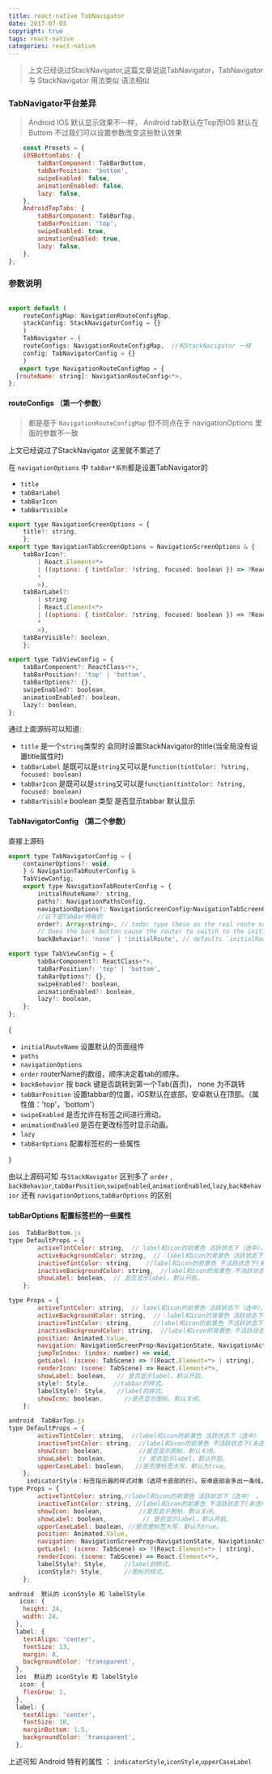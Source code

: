 ```yaml
---
title: react-native TabNavigator
date: 2017-07-05
copyright: true
tags: react-native
categories: react-native
---
```


> 上文已经说过StackNavigator,这篇文章说说TabNavigator，TabNavigator 与 StackNavigator  用法类似 语法相似


### TabNavigator平台差异 
 > Android IOS 默认显示效果不一样， Android  tab默认在Top而IOS 默认在Buttom 不过我们可以设置参数改变这些默认效果
``` js
    const Presets = {
    iOSBottomTabs: {
        tabBarComponent: TabBarBottom,
        tabBarPosition: 'bottom',
        swipeEnabled: false,
        animationEnabled: false,
        lazy: false,
    },
    AndroidTopTabs: {
        tabBarComponent: TabBarTop,
        tabBarPosition: 'top',
        swipeEnabled: true,
        animationEnabled: true,
        lazy: false,
    },
};
```
<!-- more -->
### 参数说明
```js

export default (
    routeConfigMap: NavigationRouteConfigMap,
    stackConfig: StackNavigatorConfig = {}
    )
    TabNavigator = (
    routeConfigs: NavigationRouteConfigMap,  //和StackNacigator 一样
    config: TabNavigatorConfig = {}
    )
   export type NavigationRouteConfigMap = {
  [routeName: string]: NavigationRouteConfig<*>,
};
```

#### routeConfigs （第一个参数）
> 都是基于 ` NavigationRouteConfigMap `    但不同点在于  navigationOptions  里面的参数不一致

上文已经说过了StackNavigator 这里就不累述了

在 ` navigationOptions ` 中 ` tabBar*系列 `都是设置TabNavigator的
  - ` title `
  - ` tabBarLabel `
  - ` tabBarIcon  `
  - ` tabBarVisible  `

```js
export type NavigationScreenOptions = {
    title?: string,
    };
export type NavigationTabScreenOptions = NavigationScreenOptions & {
    tabBarIcon?:
        | React.Element<*>
        | ((options: { tintColor: ?string, focused: boolean }) => ?React.Element<
        *
        >),
    tabBarLabel?:
        | string
        | React.Element<*>
        | ((options: { tintColor: ?string, focused: boolean }) => ?React.Element<
        *
        >),
    tabBarVisible?: boolean,
    };

export type TabViewConfig = {
    tabBarComponent?: ReactClass<*>,
    tabBarPosition?: 'top' | 'bottom',
    tabBarOptions?: {},
    swipeEnabled?: boolean,
    animationEnabled?: boolean,
    lazy?: boolean,
};
```
通过上面源码可以知道:
 - ` title ` 是一个` string `类型的   会同时设置StackNavigator的title(当全局没有设置title属性时)
 - ` tabBarLabel ` 是既可以是` string `又可以是` function(tintColor: ?string, focused: boolean) `
 - ` tabBarIcon ` 是既可以是` string `又可以是` function(tintColor: ?string, focused: boolean) `
 - ` tabBarVisible ` boolean 类型 是否显示tabbar 默认显示


#### TabNavigatorConfig （第二个参数）

直接上源码
```js
export type TabNavigatorConfig = {
    containerOptions?: void,
    } & NavigationTabRouterConfig &
    TabViewConfig;
    export type NavigationTabRouterConfig = {
        initialRouteName?: string,
        paths?: NavigationPathsConfig,
        navigationOptions?: NavigationScreenConfig<NavigationTabScreenOptions>,
        //以下是TabBar特有的
        order?: Array<string>, // todo: type these as the real route names rather than 'string'
        // Does the back button cause the router to switch to the initial tab
        backBehavior?: 'none' | 'initialRoute', // defaults `initialRoute`

export type TabViewConfig = {
        tabBarComponent?: ReactClass<*>,
        tabBarPosition?: 'top' | 'bottom',
        tabBarOptions?: {},
        swipeEnabled?: boolean,
        animationEnabled?: boolean,
        lazy?: boolean,
    };
};
```
{
 - ` initialRouteName `    设置默认的页面组件
 - ` paths ` 
 - ` navigationOptions ` 
 - ` order `            routerName的数组，顺序决定着tab的顺序。
 - ` backBehavior `     按 back 键是否跳转到第一个Tab(首页)， none 为不跳转
 - ` tabBarPosition `  设置tabbar的位置，iOS默认在底部，安卓默认在顶部。（属性值：'top'，'bottom'）
 - ` swipeEnabled `     是否允许在标签之间进行滑动。
 - ` animationEnabled `  是否在更改标签时显示动画。
 - ` lazy `      
 - ` tabBarOptions `     配置标签栏的一些属性

}
  
由以上源码可知
与` StackNavigator ` 区别多了 ` order ` , ` backBehavior `,` tabBarPosition `,` swipeEnabled `,` animationEnabled `,` lazy `,` backBehavior ` 还有 ` navigationOptions `,` tabBarOptions ` 的区别

#### tabBarOptions   配置标签栏的一些属性
```js
ios  TabBarBottom.js
type DefaultProps = {
        activeTintColor: string,  // label和icon的前景色 活跃状态下（选中）。
        activeBackgroundColor: string,  //：label和icon的背景色 活跃状态下（选中） 。
        inactiveTintColor: string,    //label和icon的前景色 不活跃状态下(未选中)。
        inactiveBackgroundColor: string,  //label和icon的背景色 不活跃状态下（未选中）。
        showLabel: boolean,  // 是否显示label，默认开启。
    };

type Props = {
        activeTintColor: string,  // label和icon的前景色 活跃状态下（选中）。
        activeBackgroundColor: string,  //：label和icon的背景色 活跃状态下（选中） 。
        inactiveTintColor: string,      //label和icon的前景色 不活跃状态下(未选中)。
        inactiveBackgroundColor: string,  //label和icon的背景色 不活跃状态下（未选中）。
        position: Animated.Value,
        navigation: NavigationScreenProp<NavigationState, NavigationAction>,
        jumpToIndex: (index: number) => void,
        getLabel: (scene: TabScene) => ?(React.Element<*> | string),
        renderIcon: (scene: TabScene) => React.Element<*>,
        showLabel: boolean,   // 是否显示label，默认开启。
        style?: Style,       //tabbar的样式。
        labelStyle?: Style,   //label的样式。
        showIcon: boolean,      //是否显示图标，默认关闭。
    };

android  TabBarTop.js
type DefaultProps = {
        activeTintColor: string,  //label和icon的前景色 活跃状态下（选中） 。
        inactiveTintColor: string,  //label和icon的前景色 不活跃状态下(未选中)。
        showIcon: boolean,          //是否显示图标，默认关闭。
        showLabel: boolean,         // 是否显示label，默认开启。
        upperCaseLabel: boolean,   //是否使标签大写，默认为true。
    };
     indicatorStyle：标签指示器的样式对象（选项卡底部的行）。安卓底部会多出一条线，可以将height设置为0来暂时解决这个问题。
type Props = {
        activeTintColor: string,//label和icon的前景色 活跃状态下（选中） 。
        inactiveTintColor: string, //label和icon的前景色 不活跃状态下(未选中)。
        showIcon: boolean,          //是否显示图标，默认关闭。
        showLabel: boolean,          // 是否显示label，默认开启。
        upperCaseLabel: boolean, //是否使标签大写，默认为true。
        position: Animated.Value,
        navigation: NavigationScreenProp<NavigationState, NavigationAction>,
        getLabel: (scene: TabScene) => ?(React.Element<*> | string),
        renderIcon: (scene: TabScene) => React.Element<*>,
        labelStyle?: Style,     //label的样式。
        iconStyle?: Style,      //图标的样式。
    };
```
```js
android  默认的 iconStyle 和 labelStyle
   icon: {
    height: 24,
    width: 24,
  },
  label: {
    textAlign: 'center',
    fontSize: 13,
    margin: 8,
    backgroundColor: 'transparent',
  },
  ios  默认的 iconStyle 和 labelStyle
   icon: {
    flexGrow: 1,
  },
  label: {
    textAlign: 'center',
    fontSize: 10,
    marginBottom: 1.5,
    backgroundColor: 'transparent',
  },
```
上述可知   Android  特有的属性 ： ` indicatorStyle `,` iconStyle `,` upperCaseLabel `